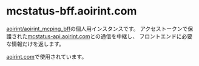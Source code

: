 # mcstatus-bff.aoirint.com

[aoirint/aoirint_mcping_bff](https://github.com/aoirint/aoirint_mcping_bff)の個人用インスタンスです。
アクセストークンで保護された[mcstatus-api.aoirint.com](https://github.com/aoirint/mcstatus-api.aoirint.com)との通信を中継し、
フロントエンドに必要な情報だけを返します。

[aoirint.com](https://aoirint.com/)で使用されています。
